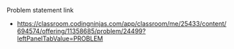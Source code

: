 Problem statement link

- https://classroom.codingninjas.com/app/classroom/me/25433/content/694574/offering/11358685/problem/24499?leftPanelTabValue=PROBLEM
